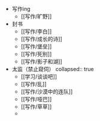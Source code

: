 - 写作ing
	- [[写作/旷野]]
- 封书
	- [[写作/李白]]
	- [[写作/成长的诗]]
	- [[写作/堡垒]]
	- [[写作/死别]]
	- [[写作/影子和湖]]
- 太监（禁止窥伺）
  collapsed:: true
	- [[学习/谈谈吧]]
	- [[写作/乱]]
	- [[写作/沙漠中的连队]]
	- [[写作/哑巴]]
	- [[写作/草草]]
	-